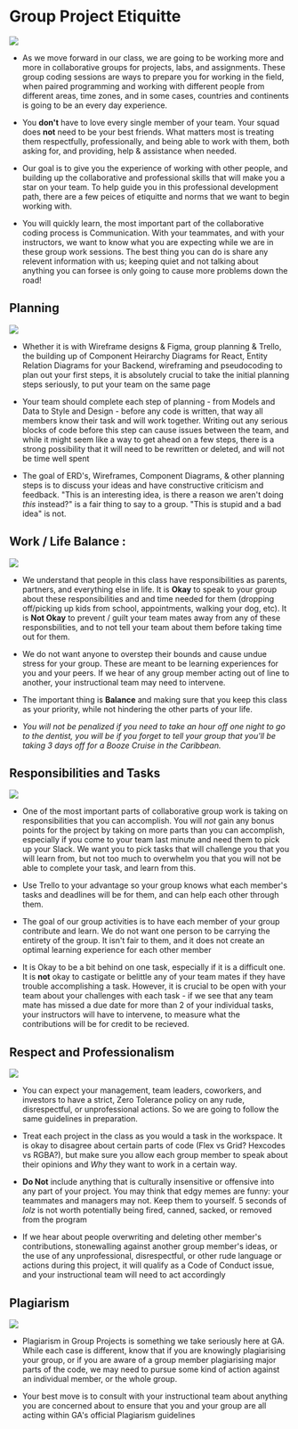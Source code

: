 # Group Project Etiquitte

<img src ="https://lawliberty.org/app/uploads/2020/05/Council-of-Elrond-1060x598.jpg"/>

- As we move forward in our class, we are going to be working more and more in collaborative groups for projects, labs, and assignments. These group coding sessions are ways to prepare you for working in the field, when paired programming and working with different people from different areas, time zones, and in some cases, countries and continents is going to be an every day experience. 

- You **don't** have to love every single member of your team. Your squad does **not** need to be your best friends. What matters most is treating them respectfully, professionally, and being able to work with them, both asking for, and providing, help & assistance when needed.
  
- Our goal is to give you the experience of working with other people, and building up the collaborative and professional skills that will make you a star on your team. To help guide you in this professional development path, there are a few peices of etiquitte and norms that we want to begin working with.

- You will quickly learn, the most important part of the collaborative coding process is Communication. With your teammates, and with your instructors, we want to know what you are expecting while we are in these group work sessions. The best thing you can do is share any relevent information with us; keeping quiet and not talking about anything you can forsee is only going to cause more problems down the road!

## Planning

<img src="https://tolkiengateway.net/w/images/c/ce/The_Lord_of_the_Rings_-_The_Fellowship_of_the_Ring_-_Council_of_Elrond2.jpg"/>


- Whether it is with Wireframe designs & Figma, group planning & Trello, the building up of Component Heirarchy Diagrams for React, Entity Relation Diagrams for your Backend, wireframing and pseudocoding to plan out your first steps, it is absolutely crucial to take the initial planning steps seriously, to put your team on the same page
  
- Your team should complete each step of planning - from  Models and Data to Style and Design - before any code is written, that way all members know their task and will work together. Writing out any serious blocks of code before this step can cause issues between the team, and while it might seem like a way to get ahead on a few steps, there is a strong possibility that it will need to be rewritten or deleted, and will not be time well spent

- The goal of ERD's, Wireframes, Component Diagrams, & other planning steps is to discuss your ideas and have constructive criticism and feedback. "This is an interesting idea, is there a reason we aren't doing *this* instead?" is a fair thing to say to a group. "This is stupid and a bad idea" is not. 

## Work / Life Balance :


<img src="https://static.wikia.nocookie.net/lotrfanon/images/3/34/Frodo.jpg/revision/latest/thumbnail/width/360/height/360?cb=20090417063622"/>

- We understand that people in this class have responsibilities as parents, partners, and everything else in life. It is **Okay** to speak to your group about these responsibilities and and time needed for them (dropping off/picking up kids from school, appointments, walking your dog, etc). It is **Not Okay** to prevent / guilt your team mates away from any of these responsbilities, and to not tell your team about them before taking time out for them.

- We do not want anyone to overstep their bounds and cause undue stress for your group. These are meant to be learning experiences for you and your peers. If we hear of any group member acting out of line to another, your instructional team may need to intervene.

- The important thing is **Balance** and making sure that you keep this class as your priority, while not hindering the other parts of your life.

- *You will not be penalized if you need to take an hour off one night to go to the dentist, you will be if you forget to tell your group that you'll be taking 3 days off for a Booze Cruise in the Caribbean.*



## Responsibilities and Tasks

<img src="https://images.squarespace-cdn.com/content/v1/5d35ea13690f4000010def45/1578501132694-SI05PXF9BLZFOFM20R8R/I-can-carry-you-800x401.jpg"/>

- One of the most important parts of collaborative group work is taking on responsibilities that you can accomplish. You will *not* gain any bonus points for the project by taking on more parts than you can accomplish, especially if you come to your team last minute and need them to pick up your Slack. We want you to pick tasks that will challenge you that you will learn from, but not too much to overwhelm you that you will not be able to complete your task, and learn from this.

- Use Trello to your advantage so your group knows what each member's tasks and deadlines will be for them, and can help each other through them.

- The goal of our group activities is to have each member of your group contribute and learn. We do not want one person to be carrying the entirety of the group. It isn't fair to them, and it does not create an optimal learning experience for each other member

- It is Okay to be a bit behind on one task, especially if it is a difficult one. It is **not** okay to castigate or belittle any of your team mates if they have trouble accomplishing a task. However, it is crucial to be open with your team about your challenges with each task - if we see that any team mate has missed a due date for more than 2 of your individual tasks, your instructors will have to intervene, to measure what the contributions will be for credit to be recieved. 

## Respect and Professionalism

<img src="https://itisalwayssunrisesomewhere.wordpress.com/wp-content/uploads/2013/01/frodosamgollum3.jpg"/>

- You can expect your management, team leaders, coworkers, and investors to have a strict, Zero Tolerance policy on any rude, disrespectful, or unprofessional actions. So we are going to follow the same guidelines in preparation.

- Treat each project in the class as you would a task in the workspace. It is okay to disagree about certain parts of code (Flex vs Grid? Hexcodes vs RGBA?), but make sure you allow each group member to speak about their opinions and *Why* they want to work in a certain way.

- **Do Not** include anything that is culturally insensitive or offensive into any part of your project. You may think that edgy memes are funny: your teammates and managers may not. Keep them to yourself. 5 seconds of *lolz* is not worth potentially being fired, canned, sacked, or removed from the program

- If we hear about people overwriting and deleting other member's contributions, stonewalling against another group member's ideas, or the use of any unprofessional, disrespectful, or other rude language or actions during this project, it will qualify as a Code of Conduct issue, and your instructional team will need to act accordingly


## Plagiarism

<img src="https://pbs.twimg.com/media/CYZrGRhUQAAl-YE.jpg"/>

- Plagiarism in Group Projects is something we take seriously here at GA. While each case is different, know that if you are knowingly plagiarising your group, or if you are aware of a group member plagiarising major parts of the code, we may need to pursue some kind of action against an individual member, or the whole group.

- Your best move is to consult with your instructional team about anything you are concerned about to ensure that you and your group are all acting within GA's official Plagiarism guidelines
